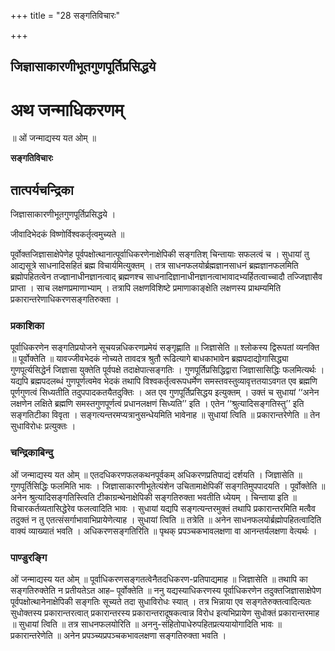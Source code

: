 +++
title = "28 सङ्गतिविचारः"

+++


## जिज्ञासाकारणीभूतगुणपूर्तिप्रसिद्धये

# अथ जन्माधिकरणम्

॥ ओं जन्माद्यस्य यत ओम् ॥

**सङ्गतिविचारः**

## **तात्पर्यचन्द्रिका**

जिज्ञासाकारणीभूतगुणपूर्तिप्रसिद्धये ।

जीवादिभेदकं विष्णोर्विश्वकर्तृत्वमुच्यते ॥

पूर्वोक्तजिज्ञासाक्षेपेणेह पूर्वपक्षोत्थानात्पूर्वाधिकरणेनाक्षेपिकी सङ्गतिश् चिन्तायाः सफलत्वं च । सुधायां तु आद्यसूत्रे साधनादिसहितं ब्रह्म विचार्यमित्युक्तम् । तत्र साधनफलयोर्ब्रह्मज्ञानसाधनं ब्रह्मज्ञानफलमिति ब्रह्मोपहितत्वेन तज्ज्ञानाधीनज्ञानत्वाद् ब्रह्मणश्च साधनादिज्ञानाधीनज्ञानत्वाभावादभ्यर्हितत्वाच्चादौ तज्जिज्ञासैव प्राप्ता । साच लक्षणप्रमाणाभ्याम् । तत्रापि लक्षणविशिष्टे प्रमाणाकाङ्क्षेति लक्षणस्य प्राथम्यमिति प्रकारान्तरेणाधिकरणसङ्गतिरुक्ता ।

### **प्रकाशिका**

पूर्वाधिकरणेन सङ्गतिप्रयोजने सूचयन्नधिकरणप्रमेयं सङ्गृह्णाति ॥ जिज्ञासेति ॥ श्लोकस्य द्विरूपतां व्यनक्ति ॥ पूर्वोक्तेति ॥ यावज्जीवभेदकं नोच्यते तावदत्र श्रुतौ रूढित्यागे बाधकाभावेन ब्रह्मपदाद्योगासिद्ध्या गुणपूर्त्यसिद्धेर्न जिज्ञासा युक्तेति पूर्वपक्षे तदाक्षेपात्सङ्गतिः । गुणपूर्तिप्रसिद्धिद्वारा जिज्ञासासिद्धिः फलमित्यर्थः । यद्यपि ब्रह्मपदलब्धं गुणपूर्णत्वमेव भेदकं तथापि विश्वकर्तृत्वरूपधर्मेण समस्तवस्तुव्यावृत्ततयाऽवगत एव ब्रह्मणि पूर्णगुणत्वं सिध्यतीति तदुपपादकतयैतदुक्तिः । अत एव गुणपूर्तिप्रसिद्धय इत्युक्तम् । उक्तं च सुधायां ‘‘अनेन लक्षणेन लक्षिते ब्रह्मणि समस्तगुणपूर्णत्वं प्रधानलक्षणं सिध्यति’’ इति । एतेन ‘‘श्रुत्यादिसङ्गतिस्तु’’ इति सङ्गतिटीका विवृता । सङ्गत्यन्तरमप्यत्रानुसन्धेयमिति भावेनाह ॥ सुधायां त्विति ॥ प्रकारान्तरेणेति ॥ तेन सुधाविरोधः प्रत्युक्तः ।

### **चन्द्रिकाबिन्दु**

ओं जन्माद्यस्य यत ओम् ॥ एतदधिकरणफलकथनपूर्वकम् अधिकरणप्रतिपाद्यं दर्शयति । जिज्ञासेति ॥ गुणपूर्तिसिद्धिः फलमिति भावः । जिज्ञासाकारणीभूतेत्यंशेन उचितामाक्षेपिकीं सङ्गतिमुपपादयति । पूर्वोक्तेति ॥ अनेन श्रुत्यादिसङ्गतिस्त्विति टीकाग्रन्थेनाक्षेपिकी सङ्गतिरुक्ता भवतीति ध्येयम् । चिन्ताया इति ॥ विचारकर्तव्यतासिद्धेरेव फलत्वादिति भावः । सुधायां यद्यपि सङ्गत्यन्तरमुक्तं तथापि प्रकारान्तरमिति मत्वैव तदुक्तं न तु एतत्संसर्गाभावाभिप्रायेणेत्याह । सुधायां त्विति ॥ तत्रेति ॥ अनेन साधनफलयोर्ब्रह्मोपहितत्वादिति वाक्यं व्याख्यातं भवति । अधिकरणसङ्गतिरिति ॥ पृथक् प्रपञ्चकभावलक्षणा वा आनन्तर्यलक्षणा वेत्यर्थः ।

### **पाण्डुरङ्गि**

ओं जन्माद्यस्य यत ओम् ॥ पूर्वाधिकरणसङ्गतत्वेनैतदधिकरण-प्रतिपाद्यमाह ॥ जिज्ञासेति ॥ तथापि का सङ्गतिरुक्तेति न प्रतीयतेऽत आह– पूर्वोक्तेति ॥ ननु यद्यस्याधिकरणस्य पूर्वाधिकरणेन तदुक्तजिज्ञासाक्षेपेण पूर्वपक्षोत्थानेनाक्षेपिकी सङ्गतिः सूच्यते तदा सुधाविरोधः स्यात् । तत्र भिन्नाया एव सङ्गतेरुक्तत्वादित्यतः सुधोक्तस्य प्रकारान्तरत्वात् प्रकारान्तरस्य प्रकारान्तरादूषकत्वान्न विरोध इत्यभिप्रायेण सुधोक्तं प्रकारान्तरमाह ॥ सुधायां त्विति ॥ तत्र साधनफलयोरिति ॥ अननु-संहितोपाधेरुपहितप्रत्ययायोगादिति भावः ॥ प्रकारान्तरेणेति ॥ अनेन प्रपञ्च्यप्रपञ्चकभावलक्षणा सङ्गतिरुक्ता भवति ।

